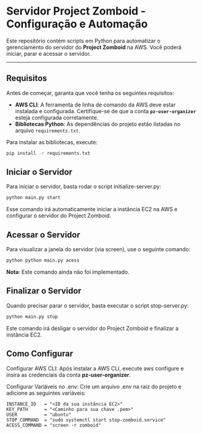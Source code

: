 # **Servidor Project Zomboid - Configuração e Automação**

Este repositório contém scripts em Python para automatizar o gerenciamento do servidor do **Project Zomboid** na AWS. Você poderá iniciar, parar e acessar o servidor.

---

## **Requisitos**

Antes de começar, garanta que você tenha os seguintes requisitos:

- **AWS CLI**: A ferramenta de linha de comando da AWS deve estar instalada e configurada. Certifique-se de que a conta **`pz-user-organizer`** esteja configurada corretamente.
- **Bibliotecas Python**: As dependências do projeto estão listadas no arquivo `requirements.txt`.

Para instalar as bibliotecas, execute:

```bash
pip install -r requirements.txt
```

## **Iniciar o Servidor**
Para iniciar o servidor, basta rodar o script initialize-server.py:
```bash
python main.py start
```
Esse comando irá automaticamente iniciar a instância EC2 na AWS e configurar o servidor do Project Zomboid.

## **Acessar o Servidor**
Para visualizar a janela do servidor (via screen), use o seguinte comando:
```bash
python python main.py acess
```
**Nota**: Este comando ainda não foi implementado.

## **Finalizar o Servidor**
Quando precisar parar o servidor, basta executar o script stop-server.py:

```bash
python main.py stop
```
Este comando irá desligar o servidor do Project Zomboid e finalizar a instância EC2.

## **Como Configurar**
Configurar AWS CLI: Após instalar a AWS CLI, execute aws configure e insira as credenciais da conta **pz-user-organizer**.

Configurar Variáveis no .env: Crie um arquivo .env na raiz do projeto e adicione as seguintes variáveis:

```plaintext
INSTANCE_ID   = "<ID da sua instância EC2>"
KEY_PATH      = "<Caminho para sua chave .pem>"
USER          = "ubuntu"
STOP_COMMAND  = "sudo systemctl start stop-zomboid.service"
ACESS_COMMAND = "screen -r zomboid"
```